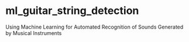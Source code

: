 # ml_guitar_string_detection
Using Machine Learning for Automated Recognition of Sounds Generated by Musical Instruments 
